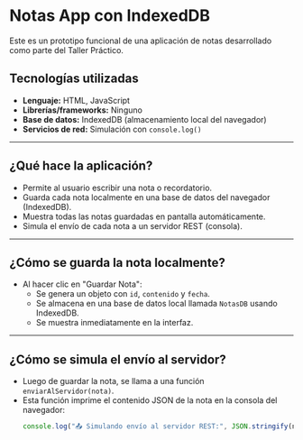 # Notas App con IndexedDB

Este es un prototipo funcional de una aplicación de notas desarrollado como parte del Taller Práctico.

##  Tecnologías utilizadas

- **Lenguaje:** HTML, JavaScript
- **Librerías/frameworks:** Ninguno
- **Base de datos:** IndexedDB (almacenamiento local del navegador)
- **Servicios de red:** Simulación con `console.log()`

---

## ¿Qué hace la aplicación?

- Permite al usuario escribir una nota o recordatorio.
- Guarda cada nota localmente en una base de datos del navegador (IndexedDB).
- Muestra todas las notas guardadas en pantalla automáticamente.
- Simula el envío de cada nota a un servidor REST (consola).

---

##  ¿Cómo se guarda la nota localmente?

- Al hacer clic en "Guardar Nota":
  - Se genera un objeto con `id`, `contenido` y `fecha`.
  - Se almacena en una base de datos local llamada `NotasDB` usando IndexedDB.
  - Se muestra inmediatamente en la interfaz.

---

## ¿Cómo se simula el envío al servidor?

- Luego de guardar la nota, se llama a una función `enviarAlServidor(nota)`.
- Esta función imprime el contenido JSON de la nota en la consola del navegador:
  ```javascript
  console.log("📤 Simulando envío al servidor REST:", JSON.stringify(nota));

